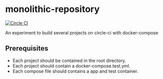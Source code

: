 # monolithic-repository

[![Circle CI](https://circleci.com/gh/dstendardi/monolithic-repository.svg?style=shield)](https://circleci.com/gh/dstendardi/monolithic-repository)

An experiment to build several projects on circle-ci with docker-compose

## Prerequisites

- Each project should be contained in the root directory.
- Each project should contain a docker-compose.test.yml.
- Each compose file should contains a app and test container.

